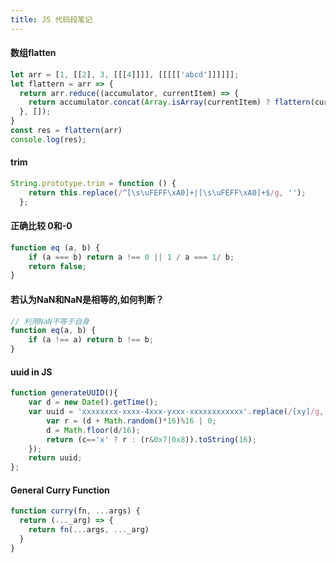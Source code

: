 ```yaml
---
title: JS 代码段笔记
---
```


#### 数组flatten

```javascript
let arr = [1, [[2], 3, [[[4]]]], [[[[['abcd']]]]]];
let flattern = arr => {
  return arr.reduce((accumulator, currentItem) => {
    return accumulator.concat(Array.isArray(currentItem) ? flattern(currentItem) : currentItem);
  }, []);
}
const res = flattern(arr)
console.log(res);
```

#### trim

```javascript
String.prototype.trim = function () {
    return this.replace(/^[\s\uFEFF\xA0]+|[\s\uFEFF\xA0]+$/g, '');
  };
```

#### 正确比较 0和-0

```javascript
function eq (a, b) {
    if (a === b) return a !== 0 || 1 / a === 1/ b;
    return false;
}
```

#### 若认为NaN和NaN是相等的,如何判断？

```javascript
// 利用NaN不等于自身
function eq(a, b) {
    if (a !== a) return b !== b;
}
```

#### uuid in JS

```javascript
function generateUUID(){
    var d = new Date().getTime();
    var uuid = 'xxxxxxxx-xxxx-4xxx-yxxx-xxxxxxxxxxxx'.replace(/[xy]/g, function(c) {
        var r = (d + Math.random()*16)%16 | 0;
        d = Math.floor(d/16);
        return (c=='x' ? r : (r&0x7|0x8)).toString(16);
    });
    return uuid;
};
```

#### General Curry Function

```javascript
function curry(fn, ...args) {
  return (..._arg) => {
    return fn(...args, ..._arg)
  }
}
```
